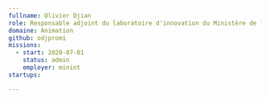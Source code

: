 ```yaml
---
fullname: Olivier Djian
role: Responsable adjoint du laboratoire d'innovation du Ministère de l'Intérieur
domaine: Animation
github: odjpromi
missions:
  - start: 2020-07-01
    status: admin
    employer: minint
startups:

---
```


